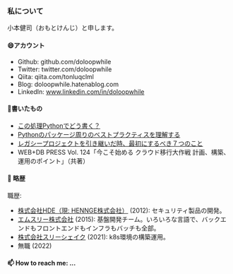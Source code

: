### 私について

小本健司（おもとけんじ）と申します。

#### 😄アカウント

- Github: github.com/doloopwhile
- Twitter: twitter.com/doloopwhile
- Qiita: qiita.com/tonluqclml
- Blog: doloopwhile.hatenablog.com
- LinkedIn: www.linkedin.com/in/doloopwhile

#### 💬書いたもの

- [この処理Pythonでどう書く？](https://www.m3tech.blog/entry/python-snippets)
- [Pythonのパッケージ周りのベストプラクティスを理解する](https://www.m3tech.blog/entry/python-packaging)
- [レガシープロジェクトを引き継いだ時、最初にするべき７つのこと](https://qiita.com/tonluqclml/items/a7ed2f94225ef8a37b8b)
- WEB+DB PRESS Vol. 124「今こそ始める クラウド移行大作戦 計画、構築、運用のポイント」（共著）

#### 🔭 略歴

職歴:

- [株式会社HDE（現: HENNGE株式会社）](https://hennge.com/jp/) (2012): セキュリティ製品の開発。
- [エムスリー株式会社](https://corporate.m3.com/service/) (2015): 基盤開発チーム。いろいろな言語で、バックエンドもフロントエンドもインフラもバッチも全部。
- [株式会社スリーシェイク](https://3-shake.com/) (2021): k8s環境の構築運用。
- 無職 (2022)

#### 📫 How to reach me: ...



<!--
**doloopwhile/doloopwhile** is a ✨ _special_ ✨ repository because its `README.md` (this file) appears on your GitHub profile.

Here are some ideas to get you started:

- 🔭 I’m currently working on ...
- 🌱 I’m currently learning ...
- 👯 I’m looking to collaborate on ...
- 🤔 I’m looking for help with ...
- 💬 Ask me about ...
- 📫 How to reach me: ...
- 😄 Pronouns: ...
- ⚡ Fun fact: ...
-->
